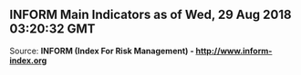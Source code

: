 ## INFORM Main Indicators as of Wed, 29 Aug 2018 03:20:32 GMT

Source: **INFORM (Index For Risk Management) - http://www.inform-index.org**